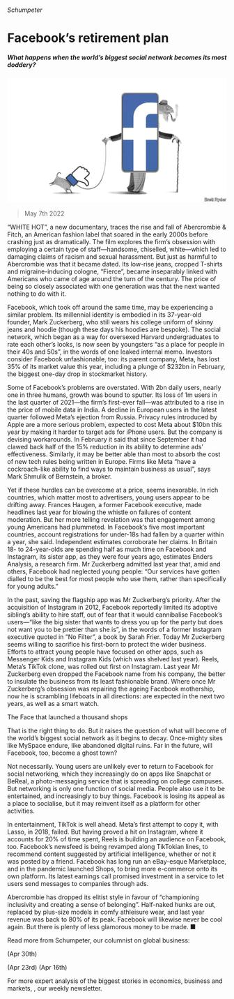 ###### Schumpeter

# Facebook’s retirement plan 

##### What happens when the world’s biggest social network becomes its most doddery? 

![image](images/20220507_wbd000.jpg) 

> May 7th 2022 

“WHITE HOT”, a new documentary, traces the rise and fall of Abercrombie &amp; Fitch, an American fashion label that soared in the early 2000s before crashing just as dramatically. The film explores the firm’s obsession with employing a certain type of staff—handsome, chiselled, white—which led to damaging claims of racism and sexual harassment. But just as harmful to Abercrombie was that it became dated. Its low-rise jeans, cropped T-shirts and migraine-inducing cologne, “Fierce”, became inseparably linked with Americans who came of age around the turn of the century. The price of being so closely associated with one generation was that the next wanted nothing to do with it.

Facebook, which took off around the same time, may be experiencing a similar problem. Its millennial identity is embodied in its 37-year-old founder, Mark Zuckerberg, who still wears his college uniform of skinny jeans and hoodie (though these days his hoodies are bespoke). The social network, which began as a way for oversexed Harvard undergraduates to rate each other’s looks, is now seen by youngsters “as a place for people in their 40s and 50s”, in the words of one leaked internal memo. Investors consider Facebook unfashionable, too: its parent company, Meta, has lost 35% of its market value this year, including a plunge of $232bn in February, the biggest one-day drop in stockmarket history.


Some of Facebook’s problems are overstated. With 2bn daily users, nearly one in three humans, growth was bound to sputter. Its loss of 1m users in the last quarter of 2021—the firm’s first-ever fall—was attributed to a rise in the price of mobile data in India. A decline in European users in the latest quarter followed Meta’s ejection from Russia. Privacy rules introduced by Apple are a more serious problem, expected to cost Meta about $10bn this year by making it harder to target ads for iPhone users. But the company is devising workarounds. In February it said that since September it had clawed back half of the 15% reduction in its ability to determine ads’ effectiveness. Similarly, it may be better able than most to absorb the cost of new tech rules being written in Europe. Firms like Meta “have a cockroach-like ability to find ways to maintain business as usual”, says Mark Shmulik of Bernstein, a broker.

Yet if these hurdles can be overcome at a price,  seems inexorable. In rich countries, which matter most to advertisers, young users appear to be drifting away. Frances Haugen, a former Facebook executive, made headlines last year for blowing the whistle on failures of content moderation. But her more telling revelation was that engagement among young Americans had plummeted. In Facebook’s five most important countries, account registrations for under-18s had fallen by a quarter within a year, she said. Independent estimates corroborate her claims. In Britain 18- to 24-year-olds are spending half as much time on Facebook and Instagram, its sister app, as they were four years ago, estimates Enders Analysis, a research firm. Mr Zuckerberg admitted last year that, amid  and others, Facebook had neglected young people: “Our services have gotten dialled to be the best for most people who use them, rather than specifically for young adults.”

In the past, saving the flagship app was Mr Zuckerberg’s priority. After the acquisition of Instagram in 2012, Facebook reportedly limited its adoptive sibling’s ability to hire staff, out of fear that it would cannibalise Facebook’s users—“like the big sister that wants to dress you up for the party but does not want you to be prettier than she is”, in the words of a former Instagram executive quoted in “No Filter”, a book by Sarah Frier. Today Mr Zuckerberg seems willing to sacrifice his first-born to protect the wider business. Efforts to attract young people have focused on other apps, such as Messenger Kids and Instagram Kids (which was shelved last year). Reels, Meta’s TikTok clone, was rolled out first on Instagram. Last year Mr Zuckerberg even dropped the Facebook name from his company, the better to insulate the business from its least fashionable brand. Where once Mr Zuckerberg’s obsession was repairing the ageing Facebook mothership, now he is scrambling lifeboats in all directions:  are expected in the next two years, as well as a smart watch.

The Face that launched a thousand shops

That is the right thing to do. But it raises the question of what will become of the world’s biggest social network as it begins to decay. Once-mighty sites like MySpace endure, like abandoned digital ruins. Far in the future, will Facebook, too, become a ghost town?

Not necessarily. Young users are unlikely ever to return to Facebook for social networking, which they increasingly do on apps like Snapchat or BeReal, a photo-messaging service that is spreading on college campuses. But networking is only one function of social media. People also use it to be entertained, and increasingly to buy things. Facebook is losing its appeal as a place to socialise, but it may reinvent itself as a platform for other activities.

In entertainment, TikTok is well ahead. Meta’s first attempt to copy it, with Lasso, in 2018, failed. But having proved a hit on Instagram, where it accounts for 20% of time spent, Reels is building an audience on Facebook, too. Facebook’s newsfeed is being revamped along TikTokian lines, to recommend content suggested by artificial intelligence, whether or not it was posted by a friend. Facebook has long run an eBay-esque Marketplace, and in the pandemic launched Shops, to bring more e-commerce onto its own platform. Its latest earnings call promised investment in a service to let users send messages to companies through ads.

Abercrombie has dropped its elitist style in favour of “championing inclusivity and creating a sense of belonging”. Half-naked hunks are out, replaced by plus-size models in comfy athleisure wear, and last year revenue was back to 80% of its peak. Facebook will likewise never be cool again. But there is plenty of less glamorous money to be made. ■

Read more from Schumpeter, our columnist on global business:

 (Apr 30th)

 (Apr 23rd) (Apr 16th)

For more expert analysis of the biggest stories in economics, business and markets, , our weekly newsletter.

